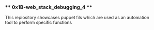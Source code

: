 ### ** 0x1B-web_stack_debugging_4 **
This repiository showcases puppet fils which are used as an automation tool to perform specific functions